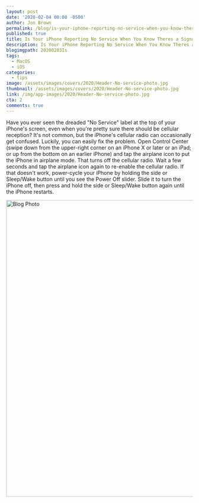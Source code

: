 ```yaml
---
layout: post
date: '2020-02-04 00:00 -0500'
author: Jon Brown
permalink: /blog/is-your-iphone-reporting-no-service-when-you-know-theres-a-signal/
published: true
title: Is Your iPhone Reporting No Service When You Know Theres a Signal
description: Is Your iPhone Reporting No Service When You Know Theres a Signal
blogimgpath: 20200203Is
tags:
  - MacOS
  - iOS
categories:
  - tips
image: /assets/images/covers/2020/Header-No-service-photo.jpg
thumbnail: /assets/images/covers/2020/Header-No-service-photo.jpg
link: /img/app-images/2020/Header-No-service-photo.jpg
cta: 2
comments: true
---
```

Have you ever seen the dreaded "No Service" label at the top of your
iPhone's screen, even when you're pretty sure there should be cellular
reception? It's not common, but the iPhone's cellular radio can
occasionally get confused. Luckily, you can easily fix the problem. Open
Control Center (swipe down from the upper-right corner on an iPhone X or
later or an iPad; or up from the bottom on an earlier iPhone) and tap
the airplane icon to put the iPhone in airplane mode. That turns off the
cellular radio. Wait a few seconds and tap the airplane icon again to
re-enable the cellular radio. If that doesn't work, power-cycle your
iPhone by holding the side or Sleep/Wake button until you see the Power
Off slider. Slide it to turn the iPhone off, then press and hold the
side or Sleep/Wake button again until the iPhone restarts.

<img alt="Blog Photo" src="{{ site.site_cdn }}/assets/images/blog/2020/20200203Is/No-Service-mockup.jpg" class="img-fluid rounded m-2" width="800" />